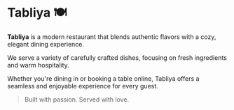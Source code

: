 # Tabliya 🍽️

**Tabliya** is a modern restaurant that blends authentic flavors with a cozy, elegant dining experience.

We serve a variety of carefully crafted dishes, focusing on fresh ingredients and warm hospitality.

Whether you're dining in or booking a table online, Tabliya offers a seamless and enjoyable experience for every guest.

> Built with passion. Served with love.
